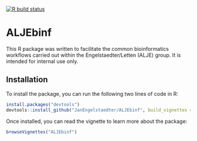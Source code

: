 
<!-- README.md is generated from README.Rmd. Please edit that file -->
<!-- badges: start -->

[![R build
status](https://github.com/JanEngelstaedter/ALJEbinf/workflows/R-CMD-check/badge.svg)](https://github.com/JanEngelstaedter/ALJEbinf/actions)
<!-- badges: end -->

# ALJEbinf

This R package was written to facilitate the common bioinformatics
workflows carried out within the Engelstaedter/Letten (ALJE) group. It
is intended for internal use only.

## Installation

To install the package, you can run the following two lines of code in
R:

``` r
install.packages("devtools")
devtools::install_github("JanEngelstaedter/ALJEbinf", build_vignettes = TRUE)
```

Once installed, you can read the vignette to learn more about the
package:

``` r
browseVignettes("ALJEbinf")
```
